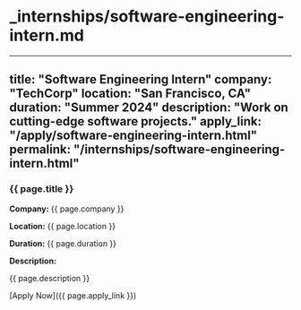 # _internships/software-engineering-intern.md

---
title: "Software Engineering Intern"
company: "TechCorp"
location: "San Francisco, CA"
duration: "Summer 2024"
description: "Work on cutting-edge software projects."
apply_link: "/apply/software-engineering-intern.html"
permalink: "/internships/software-engineering-intern.html"
---

### {{ page.title }}

**Company:** {{ page.company }}

**Location:** {{ page.location }}

**Duration:** {{ page.duration }}

**Description:**

{{ page.description }}

[Apply Now]({{ page.apply_link }})
